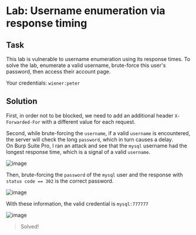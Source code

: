 # Lab: Username enumeration via response timing
## Task
This lab is vulnerable to username enumeration using its response times. To solve the lab, enumerate a valid username, brute-force this user's password, then access their account page.

Your credentials: `wiener:peter`

## Solution
First, in order not to be blocked, we need to add an additional header `X-Forwarded-For` with a different value for each request.  

Second, while brute-forcing the `username`, if a valid `username` is encountered, the server will check the long `password`, which in turn causes a delay.  
On Burp Suite Pro, I ran an attack and see that the `mysql` username had the longest response time, which is a signal of a valid `username`.  

![image](https://user-images.githubusercontent.com/44528004/130248381-febbd5ac-3147-4a25-a1c6-2ecf45c26060.png)


Then, brute-forcing the `password` of the `mysql` user and the response with `status code == 302` is the correct password.  

![image](https://user-images.githubusercontent.com/44528004/130248127-64eeda06-bbe6-4d19-8bc9-1552eed3fbdf.png)  

With these information, the valid credential is `mysql:777777`  

![image](https://user-images.githubusercontent.com/44528004/130248592-af757af9-1f3b-4e7a-870d-9408b8920324.png)
> Solved!
